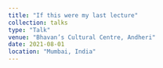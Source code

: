 ```yaml
---
title: "If this were my last lecture"
collection: talks
type: "Talk"
venue: "Bhavan’s Cultural Centre, Andheri"
date: 2021-08-01
location: "Mumbai, India"
---
```

